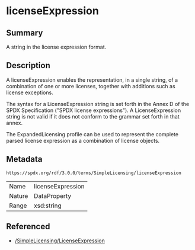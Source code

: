 <!-- Automatically generated by spec-parser v2.3.0 on 2024-07-16T15:00:52.540788+00:00 -->
<!-- SPDX-License-Identifier: Community-Spec-1.0 -->

# licenseExpression

## Summary

A string in the license expression format.


## Description

A licenseExpression enables the representation, in a single string, of a
combination of one or more licenses, together with additions such as license
exceptions.

The syntax for a LicenseExpression string is set forth in the Annex D
of the SPDX Specification ("SPDX license expressions"). A LicenseExpression string is
not valid if it does not conform to the grammar set forth in that annex.

The ExpandedLicensing profile can be used to represent the complete parsed
license expression as a combination of license objects.


## Metadata

`https://spdx.org/rdf/3.0.0/terms/SimpleLicensing/licenseExpression`


| | |
|---|---|
| Name | licenseExpression |
| Nature | DataProperty |
| Range | xsd:string |




## Referenced

- [/SimpleLicensing/LicenseExpression](../../SimpleLicensing/Classes/LicenseExpression.md)


